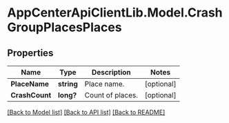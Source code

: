 # AppCenterApiClientLib.Model.CrashGroupPlacesPlaces
## Properties

Name | Type | Description | Notes
------------ | ------------- | ------------- | -------------
**PlaceName** | **string** | Place name. | [optional] 
**CrashCount** | **long?** | Count of places. | [optional] 

[[Back to Model list]](../README.md#documentation-for-models) [[Back to API list]](../README.md#documentation-for-api-endpoints) [[Back to README]](../README.md)

